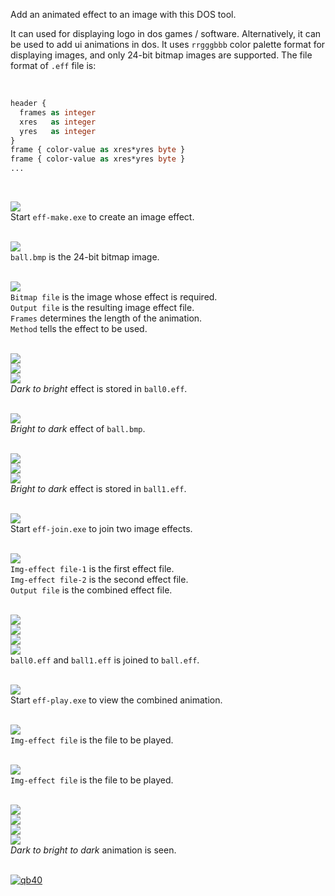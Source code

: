 Add an animated effect to an image with this DOS tool.

It can used for displaying logo in dos games / software. Alternatively, it can be used to
add ui animations in dos. It uses `rrgggbbb` color palette format for displaying images,
and only 24-bit bitmap images are supported. The file format of `.eff` file is:

<br>

```vb
header {
  frames as integer
  xres   as integer
  yres   as integer
}
frame { color-value as xres*yres byte }
frame { color-value as xres*yres byte }
...
```

<br>

<img src="https://raw.githubusercontent.com/qb40/image-effect/gh-pages/0/image/0.png"><br>
Start `eff-make.exe` to create an image effect.
<br><br>


<img src="https://raw.githubusercontent.com/qb40/image-effect/gh-pages/0/image/1.png"><br>
`ball.bmp` is the 24-bit bitmap image.
<br><br>


<img src="https://raw.githubusercontent.com/qb40/image-effect/gh-pages/0/image/2.png"><br>
`Bitmap file` is the image whose effect is required.<br>
`Output file` is the resulting image effect file.<br>
`Frames` determines the length of the animation.<br>
`Method` tells the effect to be used.
<br><br>


<img src="https://raw.githubusercontent.com/qb40/image-effect/gh-pages/0/image/3.png"><br>
<img src="https://raw.githubusercontent.com/qb40/image-effect/gh-pages/0/image/4.png"><br>
<img src="https://raw.githubusercontent.com/qb40/image-effect/gh-pages/0/image/5.png"><br>
*Dark to bright* effect is stored in `ball0.eff`.
<br><br>


<img src="https://raw.githubusercontent.com/qb40/image-effect/gh-pages/0/image/6.png"><br>
*Bright to dark* effect of `ball.bmp`.
<br><br>


<img src="https://raw.githubusercontent.com/qb40/image-effect/gh-pages/0/image/7.png"><br>
<img src="https://raw.githubusercontent.com/qb40/image-effect/gh-pages/0/image/8.png"><br>
<img src="https://raw.githubusercontent.com/qb40/image-effect/gh-pages/0/image/9.png"><br>
*Bright to dark* effect is stored in `ball1.eff`.
<br><br>


<img src="https://raw.githubusercontent.com/qb40/image-effect/gh-pages/0/image/10.png"><br>
Start `eff-join.exe` to join two image effects.
<br><br>


<img src="https://raw.githubusercontent.com/qb40/image-effect/gh-pages/0/image/11.png"><br>
`Img-effect file-1` is the first effect file.<br>
`Img-effect file-2` is the second effect file.<br>
`Output file` is the combined effect file.
<br><br>


<img src="https://raw.githubusercontent.com/qb40/image-effect/gh-pages/0/image/12.png"><br>
<img src="https://raw.githubusercontent.com/qb40/image-effect/gh-pages/0/image/13.png"><br>
<img src="https://raw.githubusercontent.com/qb40/image-effect/gh-pages/0/image/14.png"><br>
<img src="https://raw.githubusercontent.com/qb40/image-effect/gh-pages/0/image/15.png"><br>
`ball0.eff` and `ball1.eff` is joined to `ball.eff`.
<br><br>


<img src="https://raw.githubusercontent.com/qb40/image-effect/gh-pages/0/image/16.png"><br>
Start `eff-play.exe` to view the combined animation.
<br><br>


<img src="https://raw.githubusercontent.com/qb40/image-effect/gh-pages/0/image/17.png"><br>
`Img-effect file` is the file to be played.
<br><br>


<img src="https://raw.githubusercontent.com/qb40/image-effect/gh-pages/0/image/17.png"><br>
`Img-effect file` is the file to be played.
<br><br>


<img src="https://raw.githubusercontent.com/qb40/image-effect/gh-pages/0/image/18.png"><br>
<img src="https://raw.githubusercontent.com/qb40/image-effect/gh-pages/0/image/19.png"><br>
<img src="https://raw.githubusercontent.com/qb40/image-effect/gh-pages/0/image/20.png"><br>
<img src="https://raw.githubusercontent.com/qb40/image-effect/gh-pages/0/image/21.png"><br>
*Dark to bright to dark* animation is seen.
<br><br>


[![qb40](https://i.imgur.com/xAWLn0I.jpg)](https://qb40.github.io)

